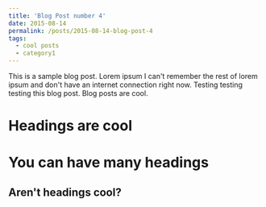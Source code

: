 ```yaml
---
title: 'Blog Post number 4'
date: 2015-08-14
permalink: /posts/2015-08-14-blog-post-4
tags:
  - cool posts
  - category1
---
```


This is a sample blog post. Lorem ipsum I can't remember the rest of lorem ipsum and don't have an internet connection right now. Testing testing testing this blog post. Blog posts are cool.

Headings are cool
======

You can have many headings
======

Aren't headings cool?
------
